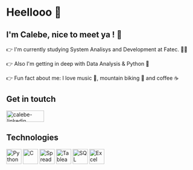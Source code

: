 # Heellooo 👋

## I'm Calebe, nice to meet ya ! :rainbow:

:point_right: I'm currently studying System Analisys and Development at Fatec. :man_student:

:point_right: Also I'm getting in deep with Data Analysis & Python :dart:

:point_right: Fun fact about me: I love music :guitar:, mountain biking :bicyclist: and coffee :coffee:

## Get in toutch 
<a href="https://www.linkedin.com/in/calebe-andrade/" target="_blank">
<img align="center" alt="calebe-linkedin" height="30" width="100" src="https://img.shields.io/badge/LinkedIn-0077B5?style=for-the-badge&logo=linkedin&logoColor=white" style="max-width:100%;">
</a>

## Technologies
<img title="Python" alt="Python" width="40px" src="https://img.icons8.com/color/48/000000/python--v1.png"> <img title="C" alt="C" width="40px" src="https://img.icons8.com/color/96/000000/c-programming.png"> <img title="Spreadsheets" alt="Spreadsheets" width="40px" src="https://img.icons8.com/color/48/000000/new-spreadsheet.png"> <img title="Tableau" alt="Tableau" width="40px" src="https://img.icons8.com/color/48/000000/tableau-software.png"> <img title="SQL" alt="SQL" width="40px" src="https://img.icons8.com/color-glass/48/000000/sql.png"> <img title="Excel" alt="Excel" width="40px" src="https://img.icons8.com/color/48/000000/ms-excel.png"> 

<!--
**calebeandrade93/calebeandrade93** is a ✨ _special_ ✨ repository because its `README.md` (this file) appears on your GitHub profile.

Here are some ideas to get you started:

- 🔭 I’m currently working on ...
- 🌱 I’m currently learning ...
- 👯 I’m looking to collaborate on ...
- 🤔 I’m looking for help with ...
- 💬 Ask me about ...
- 📫 How to reach me: ...
- 😄 Pronouns: ...
- ⚡ Fun fact: ...
-->
